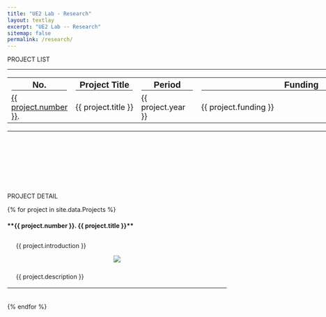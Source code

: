 ```yaml
---
title: "UE2 Lab - Research"
layout: textlay
excerpt: "UE2 Lab -- Research"
sitemap: false
permalink: /research/
---
```


<style>
  hr {
    margin: 0;
    border-color: black;
  }
</style>

<p class="title-center">PROJECT LIST</p>

<hr style="width: 1200px; border-width: 2px;">
<table style="width: 1200px; font-size: 18px;">
  <tr style="font-size: 20px; font-family: Arial">
    <th>No.<hr></th><th>Project Title<hr></th><th>Period<hr></th><th>Funding<hr></th>
  </tr>
    <td class="project-cell" style="width: 70px;"><a href="#project-{{ project.number }}">{{ project.number }}</a>.</td><td class="project-cell">{{ project.title }}</td><td class="project-cell" style="width: 120px;">{{ project.year }}</td><td class="project-cell" style="width: 460px;">{{ project.funding }}</td>
  </tr>
 <tr></tr>
</table>
<hr style="width: 1200px; border-width: 2px; margin-bottom: 140px;">


<p class="title-center">PROJECT DETAIL</p> 
{% for project in site.data.Projects %}
<h4 id="project-{{ project.number }}">**{{ project.number }}. {{ project.title }}**</h4>
<div style="background-color:transparent; padding-top: 10px; padding-right: 20px; padding-bottom: 0.1px; padding-left: 20px;">{{ project.introduction }}
</div>
<p align="center"><img src="{{ site.url }}{{ site.baseurl }}/images/research/{{ project.image }}" class='research-image'></p>

<div style="background-color:transparent; padding-top: 10px; padding-right: 20px; padding-bottom: 0.1px; padding-left: 20px;">{{ project.description }}
</div><br>
<hr style="border-color: black;">
<br><br>
{% endfor %}

